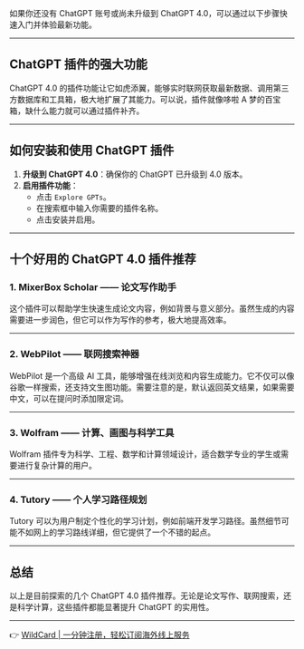如果你还没有 ChatGPT 账号或尚未升级到 ChatGPT 4.0，可以通过以下步骤快速入门并体验最新功能。

---

## ChatGPT 插件的强大功能

ChatGPT 4.0 的插件功能让它如虎添翼，能够实时联网获取最新数据、调用第三方数据库和工具箱，极大地扩展了其能力。可以说，插件就像哆啦 A 梦的百宝箱，缺什么能力就可以通过插件补齐。

---

## 如何安装和使用 ChatGPT 插件

1. **升级到 ChatGPT 4.0**：确保你的 ChatGPT 已升级到 4.0 版本。
2. **启用插件功能**：
   - 点击 `Explore GPTs`。
   - 在搜索框中输入你需要的插件名称。
   - 点击安装并启用。

---

## 十个好用的 ChatGPT 4.0 插件推荐

### 1. MixerBox Scholar —— 论文写作助手

这个插件可以帮助学生快速生成论文内容，例如背景与意义部分。虽然生成的内容需要进一步润色，但它可以作为写作的参考，极大地提高效率。

---

### 2. WebPilot —— 联网搜索神器

WebPilot 是一个高级 AI 工具，能够增强在线浏览和内容生成能力。它不仅可以像谷歌一样搜索，还支持文生图功能。需要注意的是，默认返回英文结果，如果需要中文，可以在提问时添加限定词。

---

### 3. Wolfram —— 计算、画图与科学工具

Wolfram 插件专为科学、工程、数学和计算领域设计，适合数学专业的学生或需要进行复杂计算的用户。

---

### 4. Tutory —— 个人学习路径规划

Tutory 可以为用户制定个性化的学习计划，例如前端开发学习路径。虽然细节可能不如网上的学习路线详细，但它提供了一个不错的起点。

---

## 总结

以上是目前探索的几个 ChatGPT 4.0 插件推荐。无论是论文写作、联网搜索，还是科学计算，这些插件都能显著提升 ChatGPT 的实用性。

---

👉 [WildCard | 一分钟注册，轻松订阅海外线上服务](https://bit.ly/bewildcard)